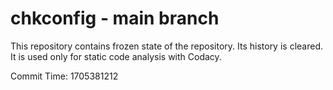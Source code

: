 # chkconfig - main branch

This repository contains frozen state of the repository.
Its history is cleared. It is used only for static code
analysis with Codacy.

Commit Time: 1705381212